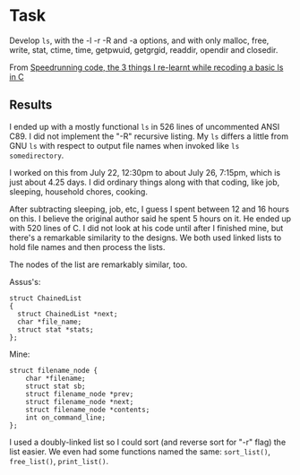 # Task
Develop `ls`, with the -l -r -R and -a options, and
with only malloc, free, write, stat, ctime, time, getpwuid, getgrgid,
readdir, opendir and closedir.

From [Speedrunning code, the 3 things I re-learnt while recoding a basic ls in C](https://medium.com/@poilon/speedrunning-code-the-3-things-i-re-learnt-while-recoding-a-basic-ls-in-c-d559b0f1a92b)

## Results

I ended up with a mostly functional `ls` in 526 lines of uncommented
ANSI C89. I did not implement the "-R" recursive listing. My `ls`
differs a little from GNU `ls` with respect to output file names
when invoked like `ls somedirectory`.

I worked on this from July 22, 12:30pm to about July 26, 7:15pm,
which is just about 4.25 days. I did ordinary things along with
that coding, like job, sleeping, household chores, cooking.

After subtracting sleeping, job, etc, I guess I spent between
12 and 16 hours on this. I believe the original author said
he spent 5 hours on it. He ended up with 520 lines of C.
I did not look at his code until after I finished mine, but
there's a remarkable similarity to the designs. We both used
linked lists to hold file names and then process the lists.

The nodes of the list are remarkably similar, too.

Assus's:

    struct ChainedList
    {
      struct ChainedList *next;
      char *file_name;
      struct stat *stats;
    };

Mine:

    struct filename_node {
        char *filename;
        struct stat sb;
        struct filename_node *prev;
        struct filename_node *next;
        struct filename_node *contents;
        int on_command_line;
    };

I used a doubly-linked list so I could sort (and reverse sort for "-r"
flag) the list easier. We even had some functions named the same:
`sort_list()`, `free_list()`, `print_list()`.


